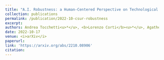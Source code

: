 ```yaml
---
title: "A.I. Robustness: a Human-Centered Perspective on Technological Challenges and Opportunities"
collection: publications
permalink: /publication/2022-10-csur-robustness
excerpt: 
authors: Andrea Tocchetti<u>*</u>, <b>Lorenzo Corti</b><u>*</u>, Agathe Balayn<u>*</u>, Mireia Yurrita, Philip Lippmann, Marco Brambilla, Jie Yang
date: 2022-10-17
venue: <i>arXiv</i>
paperurl: 
link: 'https://arxiv.org/abs/2210.08906'
citation: 
---
```

